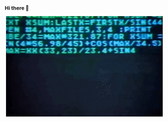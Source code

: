 ### Hi there 👋


<img align="right" alt="GIF" src="https://raw.githubusercontent.com/gdeol4/gdeol4/main/d9502e6bab513a69404131137407789e9e1cb6f6.gifv?raw=true" width="500" height="320" />

<!--
**gdeol4/gdeol4** is a ✨ _special_ ✨ repository because its `README.md` (this file) appears on your GitHub profile.

Here are some ideas to get you started:

[![Header](https://raw.githubusercontent.com/gdeol4/gdeol4/main/d9502e6bab513a69404131137407789e9e1cb6f6.gifv "Header")](https://www.gurkamal.com)

- 🔭 I’m currently working on ...
- 🌱 I’m currently learning ...
- 👯 I’m looking to collaborate on ...
- 🤔 I’m looking for help with ...
- 💬 Ask me about ...
- 📫 How to reach me: ...
- 😄 Pronouns: ...
- ⚡ Fun fact: ...
-->

